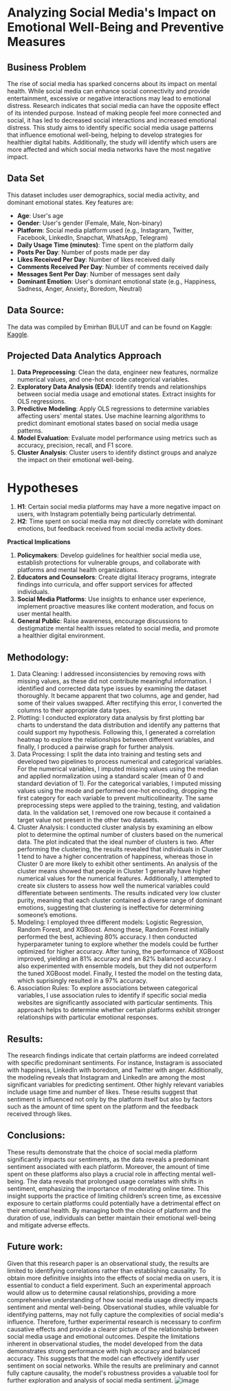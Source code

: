 # Analyzing Social Media's Impact on Emotional Well-Being and Preventive Measures
## Business Problem
The rise of social media has sparked concerns about its impact on mental health. While social media can enhance social connectivity and provide entertainment, excessive or negative interactions may lead to emotional distress. Research indicates that social media can have the opposite effect of its intended purpose.  Instead of making people feel more connected and social, it has led to decreased social interactions and increased emotional distress.  This study aims to identify specific social media usage patterns that influence emotional well-being, helping to develop strategies for healthier digital habits. Additionally, the study will identify which users are more affected and which social media networks have the most negative impact.
## Data Set

This dataset includes user demographics, social media activity, and dominant emotional states. Key features are:

- **Age**: User's age
- **Gender**: User's gender (Female, Male, Non-binary)
- **Platform**: Social media platform used (e.g., Instagram, Twitter, Facebook, LinkedIn, Snapchat, WhatsApp, Telegram)
- **Daily Usage Time (minutes)**: Time spent on the platform daily
- **Posts Per Day**: Number of posts made per day
- **Likes Received Per Day**: Number of likes received daily
- **Comments Received Per Day**: Number of comments received daily
- **Messages Sent Per Day**: Number of messages sent daily
- **Dominant Emotion**: User's dominant emotional state (e.g., Happiness, Sadness, Anger, Anxiety, Boredom, Neutral)

## Data Source: 
The data was compiled by Emirhan BULUT and can be found on Kaggle: [Kaggle](https://www.kaggle.com/datasets/emirhanai/social-media-usage-and-emotional-well-being/data).
## Projected Data Analytics Approach

1. **Data Preprocessing**: Clean the data, engineer new features, normalize numerical values, and one-hot encode categorical variables.
2. **Exploratory Data Analysis (EDA)**: Identify trends and relationships between social media usage and emotional states. Extract insights for OLS regressions.
3. **Predictive Modeling**: Apply OLS regressions to determine variables affecting users' mental states. Use machine learning algorithms to predict dominant emotional states based on social media usage patterns.
4. **Model Evaluation**: Evaluate model performance using metrics such as accuracy, precision, recall, and F1 score.
5. **Cluster Analysis**: Cluster users to identify distinct groups and analyze the impact on their emotional well-being.

# Hypotheses

1. **H1**: Certain social media platforms may have a more negative impact on users, with Instagram potentially being particularly detrimental.
2. **H2**: Time spent on social media may not directly correlate with dominant emotions, but feedback received from social media activity does.

**Practical Implications**

1. **Policymakers**: Develop guidelines for healthier social media use, establish protections for vulnerable groups, and collaborate with platforms and mental health organizations.
2. **Educators and Counselors**: Create digital literacy programs, integrate findings into curricula, and offer support services for affected individuals.
3. **Social Media Platforms**: Use insights to enhance user experience, implement proactive measures like content moderation, and focus on user mental health.
4. **General Public**: Raise awareness, encourage discussions to destigmatize mental health issues related to social media, and promote a healthier digital environment.

## Methodology:
1.	Data Cleaning: I addressed inconsistencies by removing rows with missing values, as these did not contribute meaningful information. I identified and corrected data type issues by examining the dataset thoroughly. It became apparent that two columns, age and gender, had some of their values swapped. After rectifying this error, I converted the columns to their appropriate data types.
2.	Plotting: I conducted exploratory data analysis by first plotting bar charts to understand the data distribution and identify any patterns that could support my hypothesis. Following this, I generated a correlation heatmap to explore the relationships between different variables, and finally, I produced a pairwise graph for further analysis.
3.	Data Processing: I split the data into training and testing sets and developed two pipelines to process numerical and categorical variables. For the numerical variables, I imputed missing values using the median and applied normalization using a standard scaler (mean of 0 and standard deviation of 1). For the categorical variables, I imputed missing values using the mode and performed one-hot encoding, dropping the first category for each variable to prevent multicollinearity. The same preprocessing steps were applied to the training, testing, and validation data. In the validation set, I removed one row because it contained a target value not present in the other two datasets.
4.	Cluster Analysis: I conducted cluster analysis by examining an elbow plot to determine the optimal number of clusters based on the numerical data. The plot indicated that the ideal number of clusters is two. After performing the clustering, the results revealed that individuals in Cluster 1 tend to have a higher concentration of happiness, whereas those in Cluster 0 are more likely to exhibit other sentiments. An analysis of the cluster means showed that people in Cluster 1 generally have higher numerical values for the numerical features. Additionally, I attempted to create six clusters to assess how well the numerical variables could differentiate between sentiments. The results indicated very low cluster purity, meaning that each cluster contained a diverse range of dominant emotions, suggesting that clustering is ineffective for determining someone’s emotions.
5.	Modeling: I employed three different models: Logistic Regression, Random Forest, and XGBoost. Among these, Random Forest initially performed the best, achieving 80% accuracy. I then conducted hyperparameter tuning to explore whether the models could be further optimized for higher accuracy. After tuning, the performance of XGBoost improved, yielding an 81% accuracy and an 82% balanced accuracy. I also experimented with ensemble models, but they did not outperform the tuned XGBoost model. Finally, I tested the model on the testing data, which suprisingly resulted in a 97% accuracy.
6.	Association Rules: To explore associations between categorical variables, I use association rules to identify if specific social media websites are significantly associated with particular sentiments. This approach helps to determine whether certain platforms exhibit stronger relationships with particular emotional responses.
## Results:
The research findings indicate that certain platforms are indeed correlated with specific predominant sentiments. For instance, Instagram is associated with happiness, LinkedIn with boredom, and Twitter with anger. Additionally, the modeling reveals that Instagram and LinkedIn are among the most significant variables for predicting sentiment. Other highly relevant variables include usage time and number of likes. These results suggest that sentiment is influenced not only by the platform itself but also by factors such as the amount of time spent on the platform and the feedback received through likes.
## Conclusions:
These results demonstrate that the choice of social media platform significantly impacts our sentiments, as the data reveals a predominant sentiment associated with each platform. Moreover, the amount of time spent on these platforms also plays a crucial role in affecting mental well-being. The data reveals that prolonged usage correlates with shifts in sentiment, emphasizing the importance of moderating online time. This insight supports the practice of limiting children’s screen time, as excessive exposure to certain platforms could potentially have a detrimental effect on their emotional health. By managing both the choice of platform and the duration of use, individuals can better maintain their emotional well-being and mitigate adverse effects.
## Future work: 
Given that this research paper is an observational study, the results are limited to identifying correlations rather than establishing causality. To obtain more definitive insights into the effects of social media on users, it is essential to conduct a field experiment. Such an experimental approach would allow us to determine causal relationships, providing a more comprehensive understanding of how social media usage directly impacts sentiment and mental well-being. Observational studies, while valuable for identifying patterns, may not fully capture the complexities of social media's influence. Therefore, further experimental research is necessary to confirm causative effects and provide a clearer picture of the relationship between social media usage and emotional outcomes. Despite the limitations inherent in observational studies, the model developed from the data demonstrates strong performance with high accuracy and balanced accuracy. This suggests that the model can effectively identify user sentiment on social networks. While the results are preliminary and cannot fully capture causality, the model's robustness provides a valuable tool for further exploration and analysis of social media sentiment.
![image](https://github.com/user-attachments/assets/a8273158-0431-48a4-9e16-5e1e8db34fce)
